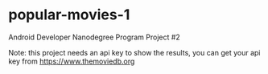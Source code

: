 # popular-movies-1
Android Developer Nanodegree Program Project #2

Note: this project needs an api key to show the results, you can get your api key from https://www.themoviedb.org
